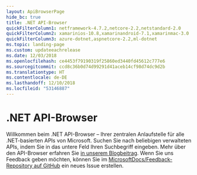 ```yaml
---
layout: ApiBrowserPage
hide_bc: true
title: .NET API-Browser
quickFilterColumn1: netframework-4.7.2,netcore-2.2,netstandard-2.0
quickFilterColumn2: xamarinios-10.8,xamarinandroid-7.1,xamarinmac-3.0
quickFilterColumn3: azure-dotnet,aspnetcore-2.2,ml-dotnet
ms.topic: landing-page
ms.custom: updateeachrelease
ms.date: 12/03/2018
ms.openlocfilehash: ce4453f79190319f25860ed3440fd45612c777e6
ms.sourcegitcommit: ccd8c36b0d74d99291d41aceb14cf98d74dc9d2b
ms.translationtype: HT
ms.contentlocale: de-DE
ms.lasthandoff: 12/10/2018
ms.locfileid: "53146887"
---
```

# <a name="net-api-browser"></a>.NET API-Browser

Willkommen beim .NET API-Browser – Ihrer zentralen Anlaufstelle für alle .NET-basierten APIs von Microsoft. Suchen Sie nach beliebigen verwalteten APIs, indem Sie in das untere Feld Ihren Suchbegriff eingeben. Mehr über den API-Browser erfahren Sie [in unserem Blogbeitrag](https://aka.ms/apibrowser). Wenn Sie uns Feedback geben möchten, können Sie im [MicrosoftDocs/Feedback-Repository auf GitHub](https://github.com/MicrosoftDocs/feedback/issues) ein neues Issue erstellen.